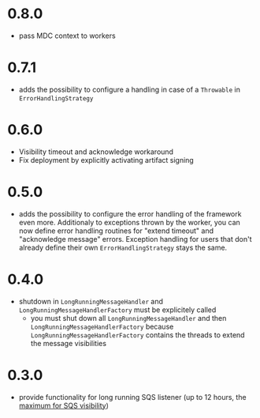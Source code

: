 # 0.8.0

* pass MDC context to workers

# 0.7.1

* adds the possibility to configure a handling in case of a `Throwable` in `ErrorHandlingStrategy`

# 0.6.0

* Visibility timeout and acknowledge workaround
* Fix deployment by explicitly activating artifact signing

# 0.5.0

* adds the possibility to configure the error handling of the framework even more. Additionaly to exceptions thrown by the worker, you can now define error handling routines for "extend timeout" and "acknowledge message" errors. Exception handling for users that don't already define their own `ErrorHandlingStrategy` stays the same.

# 0.4.0

* shutdown in `LongRunningMessageHandler` and `LongRunningMessageHandlerFactory` must be explicitely called
    * you must shut down all `LongRunningMessageHandler` and then `LongRunningMessageHandlerFactory` because `LongRunningMessageHandlerFactory` contains the threads to extend the message visibilities

# 0.3.0

* provide functionality for long running SQS listener (up to 12 hours, the [maximum for SQS visibility](https://docs.aws.amazon.com/AWSSimpleQueueService/latest/SQSDeveloperGuide/sqs-visibility-timeout.html))
